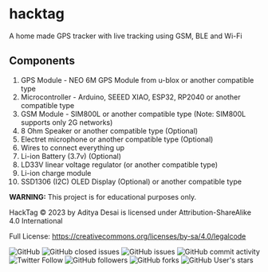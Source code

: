 # hacktag
A home made GPS tracker with live tracking using GSM, BLE and Wi-Fi

## Components
1. GPS Module - NEO 6M GPS Module from u-blox or another compatible type
2. Microcontroller - Arduino, SEEED XIAO, ESP32, RP2040 or another compatible type
3. GSM Module - SIM800L or another compatible type (Note: SIM800L supports only 2G networks)
4. 8 Ohm Speaker or another compatible type (Optional)
5. Electret microphone or another compatible type (Optional)
6. Wires to connect everything up
7. Li-ion Battery (3.7v) (Optional)
8. LD33V linear voltage regulator (or another compatible type)
9. Li-ion charge module
10. SSD1306 (I2C) OLED Display (Optional) or another compatible type


**WARNING:** This project is for educational purposes only.



HackTag © 2023 by Aditya Desai is licensed under Attribution-ShareAlike 4.0 International

Full License: https://creativecommons.org/licenses/by-sa/4.0/legalcode

![GitHub](https://img.shields.io/github/license/adityad0/hacktag?style=flat-square)
![GitHub closed issues](https://img.shields.io/github/issues-closed-raw/adityad0/hacktag?style=flat-square)
![GitHub issues](https://img.shields.io/github/issues-raw/adityad0/hacktag?style=flat-square)
![GitHub commit activity](https://img.shields.io/github/commit-activity/m/adityad0/hacktag?style=flat-square)
![Twitter Follow](https://img.shields.io/twitter/follow/adityadesaig?style=social)
![GitHub followers](https://img.shields.io/github/followers/adityad0?style=social)
![GitHub forks](https://img.shields.io/github/forks/adityad0/hacktag?style=social)
![GitHub User's stars](https://img.shields.io/github/stars/adityad0?style=social)
